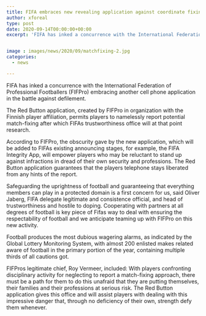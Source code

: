 ```yaml
---
title: FIFA embraces new revealing application against coordinate fixing
author: xforeal 
type: post
date: 2020-09-14T00:00:00+00:00
excerpt: 'FIFA has inked a concurrence with the International Federation of Professional Footballers (FIFPro) embracing another cell phone application in the battle against corruption '


image : images/news/2020/09/matchfixing-2.jpg
categories:
  - news

---
```

FIFA has inked a concurrence with the International Federation of Professional Footballers (FIFPro) embracing another cell phone application in the battle against defilement. 

The Red Button application, created by FIFPro in organization with the Finnish player affiliation, permits players to namelessly report potential match-fixing after which FIFAs trustworthiness office will at that point research. 

According to FIFPro, the obscurity gave by the new application, which will be added to FIFAs existing announcing stages, for example, the FIFA Integrity App, will empower players who may be reluctant to stand up against infractions in dread of their own security and professions. The Red Button application guarantees that the players telephone stays liberated from any hints of the report. 

Safeguarding the uprightness of football and guaranteeing that everything members can play in a protected domain is a first concern for us, said Oliver Jaberg, FIFA delegate legitimate and consistence official, and head of trustworthiness and hostile to doping. Cooperating with partners at all degrees of football is key piece of Fifas way to deal with ensuring the respectability of football and we anticipate teaming up with FIFPro on this new activity. 

Football produces the most dubious wagering alarms, as indicated by the Global Lottery Monitoring System, with almost 200 enlisted makes related aware of football in the primary portion of the year, containing multiple thirds of all cautions got. 

FIFPros legitimate chief, Roy Vermeer, included: With players confronting disciplinary activity for neglecting to report a match-fixing approach, there must be a path for them to do this unafraid that they are putting themselves, their families and their professions at serious risk. The Red Button application gives this office and will assist players with dealing with this impressive danger that, through no deficiency of their own, strength defy them whenever.
